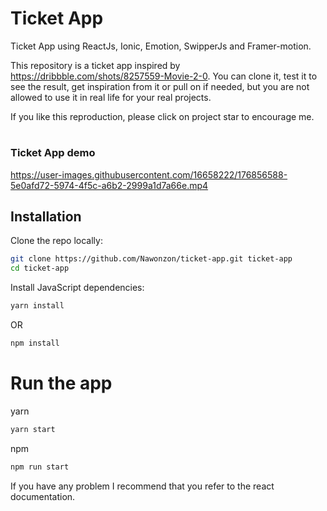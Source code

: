 # Ticket App
Ticket App using ReactJs, Ionic, Emotion, SwipperJs and Framer-motion.

This repository is a ticket app inspired by https://dribbble.com/shots/8257559-Movie-2-0.
You can clone it, test it to see the result, get inspiration from it or pull on if needed, but you are not allowed to use it in real life for your real projects.

If you like this reproduction, please click on project star to encourage me.
#
### Ticket App demo
https://user-images.githubusercontent.com/16658222/176856588-5e0afd72-5974-4f5c-a6b2-2999a1d7a66e.mp4


## Installation

Clone the repo locally:

```sh
git clone https://github.com/Nawonzon/ticket-app.git ticket-app
cd ticket-app
```

Install JavaScript dependencies:

```sh
yarn install
```
OR
```sh
npm install
```

# Run the app

yarn

```sh
yarn start
```
npm

```sh
npm run start
```

If you have any problem I recommend that you refer to the react documentation.
